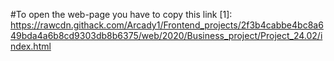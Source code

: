 #To open the web-page you have to copy this link
[1]: https://rawcdn.githack.com/Arcady1/Frontend_projects/2f3b4cabbe4bc8a649bda4a6b8cd9303db8b6375/web/2020/Business_project/Project_24.02/index.html
